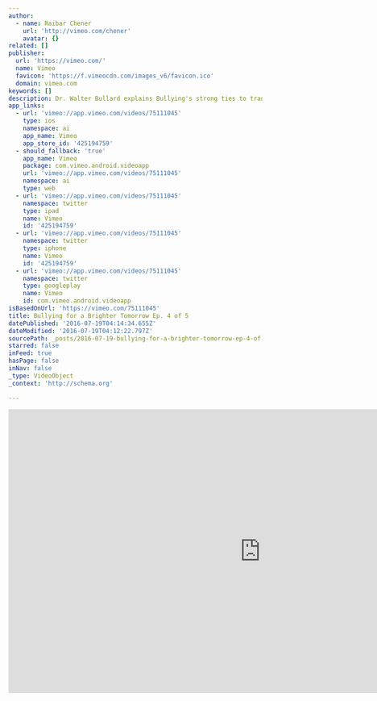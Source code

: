 ```yaml
---
author:
  - name: Raibar Chener
    url: 'http://vimeo.com/chener'
    avatar: {}
related: []
publisher:
  url: 'https://vimeo.com/'
  name: Vimeo
  favicon: 'https://f.vimeocdn.com/images_v6/favicon.ico'
  domain: vimeo.com
keywords: []
description: Dr. Walter Bullard explains Bullying's strong ties to tradition.
app_links:
  - url: 'vimeo://app.vimeo.com/videos/75111045'
    type: ios
    namespace: ai
    app_name: Vimeo
    app_store_id: '425194759'
  - should_fallback: 'true'
    app_name: Vimeo
    package: com.vimeo.android.videoapp
    url: 'vimeo://app.vimeo.com/videos/75111045'
    namespace: ai
    type: web
  - url: 'vimeo://app.vimeo.com/videos/75111045'
    namespace: twitter
    type: ipad
    name: Vimeo
    id: '425194759'
  - url: 'vimeo://app.vimeo.com/videos/75111045'
    namespace: twitter
    type: iphone
    name: Vimeo
    id: '425194759'
  - url: 'vimeo://app.vimeo.com/videos/75111045'
    namespace: twitter
    type: googleplay
    name: Vimeo
    id: com.vimeo.android.videoapp
isBasedOnUrl: 'https://vimeo.com/75111045'
title: Bullying for a Brighter Tomorrow Ep. 4 of 5
datePublished: '2016-07-19T04:14:34.655Z'
dateModified: '2016-07-19T04:12:22.797Z'
sourcePath: _posts/2016-07-19-bullying-for-a-brighter-tomorrow-ep-4-of-5.md
starred: false
inFeed: true
hasPage: false
inNav: false
_type: VideoObject
_context: 'http://schema.org'

---
```

<iframe src="https://cdn.embedly.com/widgets/media.html?src=https%3A%2F%2Fplayer.vimeo.com%2Fvideo%2F75111045&amp;url=https%3A%2F%2Fvimeo.com%2F75111045&amp;image=http%3A%2F%2Fi.vimeocdn.com%2Fvideo%2F449593469_1280.jpg&amp;key=b7d04c9b404c499eba89ee7072e1c4f7&amp;type=text%2Fhtml&amp;schema=vimeo" width="1000" height="563" scrolling="no" frameborder="0" allowfullscreen="" style=""></iframe>